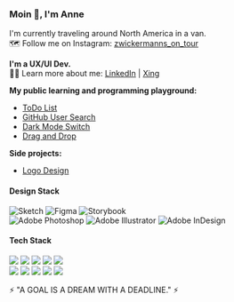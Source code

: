 ### Moin 👋, I'm Anne 

I'm currently traveling around North America in a van. <br>
🗺️ Follow me on Instagram: [zwickermanns_on_tour](https://www.instagram.com/zwickermanns_on_tour/)

**I'm a UX/UI Dev.** <br>
👩‍💻 Learn more about me: [LinkedIn](https://www.linkedin.com/in/anne-d-zimmermann-zwick-184bb4142/) | [Xing](https://www.xing.com/profile/AnneD_ZimmermannZwick/cv)

**My public learning and programming playground:**
- [ToDo List](https://codesandbox.io/s/1-todo-list-s34v4)
- [GitHub User Search](https://codesandbox.io/s/2-github-user-search-n9wm9)
- [Dark Mode Switch](https://codesandbox.io/s/3-dark-mode-switch-941ep)
- [Drag and Drop](https://codesandbox.io/s/7-drag-and-drop-q8hx2)

**Side projects:**
- [Logo Design](https://dribbble.com/zwickermann/)


#### Design Stack

![Sketch](https://img.shields.io/badge/Sketch-FFB387?style=for-the-badge&logo=sketch&logoColor=black)
![Figma](https://img.shields.io/badge/figma-%23F24E1E.svg?style=for-the-badge&logo=figma&logoColor=white) 
![Storybook](https://img.shields.io/badge/-Storybook-FF4785?style=for-the-badge&logo=storybook&logoColor=white) <br>
![Adobe Photoshop](https://img.shields.io/badge/adobe%20photoshop-%2331A8FF.svg?style=for-the-badge&logo=adobe%20photoshop&logoColor=white)
![Adobe Illustrator](https://img.shields.io/badge/adobe%20illustrator-%23FF9A00.svg?style=for-the-badge&logo=adobe%20illustrator&logoColor=white)
![Adobe InDesign](https://img.shields.io/badge/Adobe%20InDesign-49021F?style=for-the-badge&logo=adobeindesign&logoColor=white)



#### Tech Stack

<img src="https://img.shields.io/badge/CSS3-1572B6?&style=for-the-badge&logo=css3&logoColor=white" /> <img src="https://img.shields.io/badge/less%20-%231F416E.svg?&style=for-the-badge&logo=less&logoColor=white" /> <img src="https://img.shields.io/badge/sass%20-%23cc6699.svg?&style=for-the-badge&logo=sass&logoColor=white" /> <img src="https://img.shields.io/badge/Material--UI-0081CB?style=for-the-badge&logo=material-ui&logoColor=white" /> <img src="https://img.shields.io/badge/Bootstrap-563D7C?style=for-the-badge&logo=bootstrap&logoColor=white" /><br>
<img src="https://img.shields.io/badge/html5%20-%23e34f26.svg?&style=for-the-badge&logo=html5&logoColor=white" /> <img src="https://img.shields.io/badge/JavaScript-F7DF1E?style=for-the-badge&logo=javascript&logoColor=black" /> <img src="https://img.shields.io/badge/TypeScript-007ACC?style=for-the-badge&logo=typescript&logoColor=white" /> <img src="https://img.shields.io/badge/React-20232A?style=for-the-badge&logo=react&logoColor=61DAFB" /> <img src="https://img.shields.io/badge/GitHub-181717.svg?style=for-the-badge&logo=GitHub&logoColor=white"/>


⚡ "A GOAL IS A DREAM WITH A DEADLINE." ⚡
